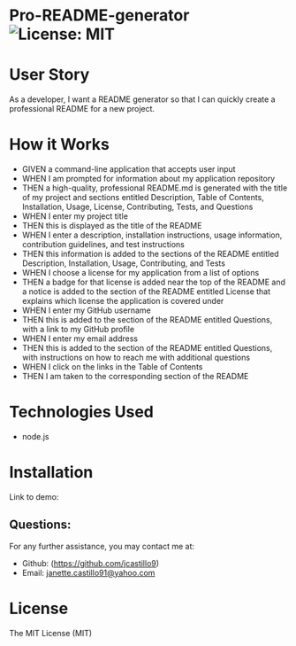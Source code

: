 # Pro-README-generator ![License: MIT](<https://img.shields.io/badge/License-MIT-yellow.svg>)

# User Story
As a developer, I want a README generator so that I can quickly create a professional README for a new project.

# How it Works

* GIVEN a command-line application that accepts user input
* WHEN I am prompted for information about my application repository
* THEN a high-quality, professional README.md is generated with the title of my project and sections entitled Description, Table of Contents, Installation, Usage, License, Contributing, Tests, and Questions
* WHEN I enter my project title
* THEN this is displayed as the title of the README
* WHEN I enter a description, installation instructions, usage information, contribution guidelines, and test instructions
* THEN this information is added to the sections of the README entitled Description, Installation, Usage, Contributing, and Tests
* WHEN I choose a license for my application from a list of options
* THEN a badge for that license is added near the top of the README and a notice is added to the section of the README entitled License that explains which license the application is covered under
* WHEN I enter my GitHub username
* THEN this is added to the section of the README entitled Questions, with a link to my GitHub profile
* WHEN I enter my email address
* THEN this is added to the section of the README entitled Questions, with instructions on how to reach me with additional questions
* WHEN I click on the links in the Table of Contents
* THEN I am taken to the corresponding section of the README


# Technologies Used
* node.js

# Installation
Link to demo: 


 ## Questions:
  For any further assistance, you may contact me at:

  * Github: (<https://github.com/jcastillo9>)
  * Email: janette.castillo91@yahoo.com

# License
 
The MIT License (MIT)